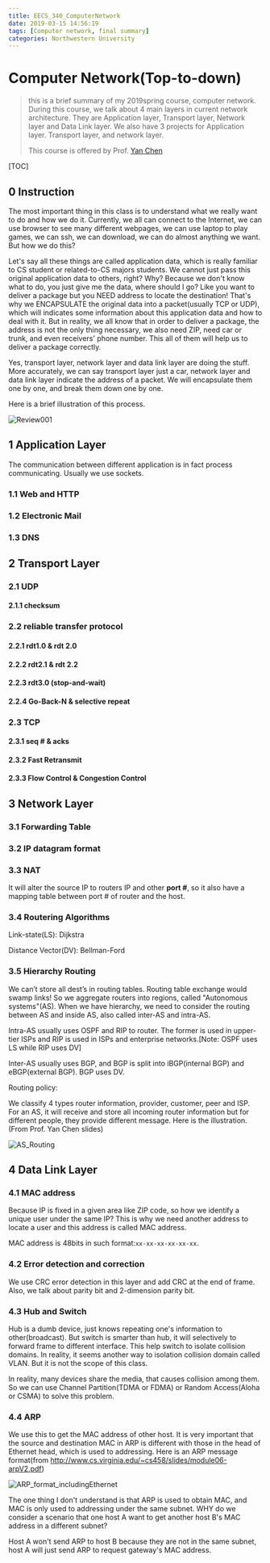 ```yaml
---
title: EECS_340_ComputerNetwork
date: 2019-03-15 14:56:19
tags: [Computer network, final summary]
categories: Northwestern University
---
```


# Computer Network(Top-to-down)

> this is a brief summary of my 2019spring course, computer network. During this course, we talk about 4 main layers in current network architecture. They are Application layer, Transport layer, Network layer and Data Link layer. We also have 3 projects for Application layer. Transport layer, and network layer.
>
> This course is offered by Prof. [Yan Chen](https://www.mccormick.northwestern.edu/research-faculty/directory/profiles/chen-yan.html)

<!--more-->

[TOC]

## 0 Instruction

The most important thing in this class is to understand what we really want to do and how we do it. Currently, we all can connect to the Internet, we can use browser to see many different webpages, we can use laptop to play games, we can ssh, we can download, we can do almost anything we want. But how we do this?

Let's say all these things are called application data, which is really familiar to CS student or related-to-CS majors students. We cannot just pass this original application data to others, right? Why? Because we don't know what to do, you just give me the data, where should I go? Like you want to deliver a package but you NEED address to locate the destination! That's why we ENCAPSULATE the original data into a packet(usually TCP or UDP), which will indicates some information about this application data and how to deal with it. But in reality, we all know that in order to deliver a package, the address is not the only thing necessary, we also need ZIP, need car or trunk, and even receivers' phone number. This all of them will help us to deliver a package correctly.  

Yes, transport layer, network layer and data link layer are doing the stuff. More accurately, we can say transport layer just a car, network layer and data link layer indicate the address of a packet. We will encapsulate them one by one, and break them down one by one.

Here is a brief illustration of this process.

![Review001](https://raw.githubusercontent.com/TCoherence/TCoherence.github.io/save/source/_posts/EECS-340-ComputerNetwork/Review001.jpg)

## 1 Application Layer

The communication between different application is in fact process communicating. Usually we use sockets.

### 1.1 Web and HTTP

### 1.2 Electronic Mail

### 1.3 DNS

## 2 Transport Layer

### 2.1 UDP
#### 2.1.1 checksum
### 2.2 reliable transfer protocol
#### 2.2.1 rdt1.0 & rdt 2.0
#### 2.2.2 rdt2.1 & rdt 2.2
#### 2.2.3 rdt3.0 (stop-and-wait)
#### 2.2.4 Go-Back-N & selective repeat
### 2.3 TCP
#### 2.3.1 seq # & acks # 
#### 2.3.2 Fast Retransmit
#### 2.3.3 Flow Control & Congestion Control

## 3 Network Layer

### 3.1 Forwarding Table

### 3.2 IP datagram format

### 3.3 NAT

It will alter the source IP to routers IP and other **port #**, so it also have a mapping table  between port # of router and the host.

### 3.4 Routering Algorithms

Link-state(LS): Dijkstra

Distance Vector(DV): Bellman-Ford

### 3.5 Hierarchy Routing

We can’t store all dest’s in routing tables. Routing table exchange would swamp links! So we aggregate routers into regions, called "Autonomous systems"(AS). When we have hierarchy, we need to consider the routing between AS and inside AS, also called inter-AS and intra-AS.

Intra-AS usually uses OSPF and RIP to router. The former is used in upper-tier ISPs and RIP is used in ISPs and enterprise networks.[Note: OSPF uses LS while RIP uses DV]

Inter-AS usually uses BGP, and BGP is split into iBGP(internal BGP) and eBGP(external BGP). BGP uses DV.

Routing policy:

We classify 4 types router information, provider, customer, peer and ISP. For an AS, it will receive and store all incoming router information but for different people, they provide different message. Here is the illustration. (From Prof. Yan Chen slides)

![AS_Routing](https://raw.githubusercontent.com/TCoherence/TCoherence.github.io/save/source/_posts/EECS-340-ComputerNetwork/AS_Routing.png)

## 4 Data Link Layer

### 4.1 MAC address

Because IP is fixed in a given area like ZIP code, so how we identify a unique user under the same IP? This is why we need another address to locate a user and this address is called MAC address.

MAC address is 48bits in such format:`xx-xx-xx-xx-xx-xx`.

### 4.2 Error detection and correction

We use CRC error detection in this layer and add CRC at the end of frame. Also, we talk about parity bit and 2-dimension parity bit.

### 4.3 Hub and Switch

Hub is a dumb device, just knows repeating one's information to other(broadcast). But switch is smarter than hub, it will selectively to forward frame to different interface. This help switch to isolate collision domains. In reality, it seems another way to isolation collision domain called VLAN. But it is not the scope of this class.

In reality, many devices share the media, that causes collision among them. So we can use Channel Partition(TDMA or FDMA) or Random Access(Aloha or CSMA) to solve this problem.

### 4.4 ARP

We use this to get the MAC address of other host. It is very important that the source and destination MAC in ARP is different with those in the head of Ethernet head, which is used to addressing. Here is an ARP message format(from http://www.cs.virginia.edu/~cs458/slides/module06-arpV2.pdf)

![ARP_format_includingEthernet](https://raw.githubusercontent.com/TCoherence/TCoherence.github.io/save/source/_posts/EECS-340-ComputerNetwork/ARP_format_includingEthernet.png)

The one thing I don't understand is that ARP is used to obtain MAC, and MAC is only used to addressing under the same subnet. WHY do we consider a scenario that one host A want to get another host B's MAC address in a different subnet?

Host A won't send ARP to host B because they are not in the same subnet, host A will just send ARP to request gateway's MAC address.